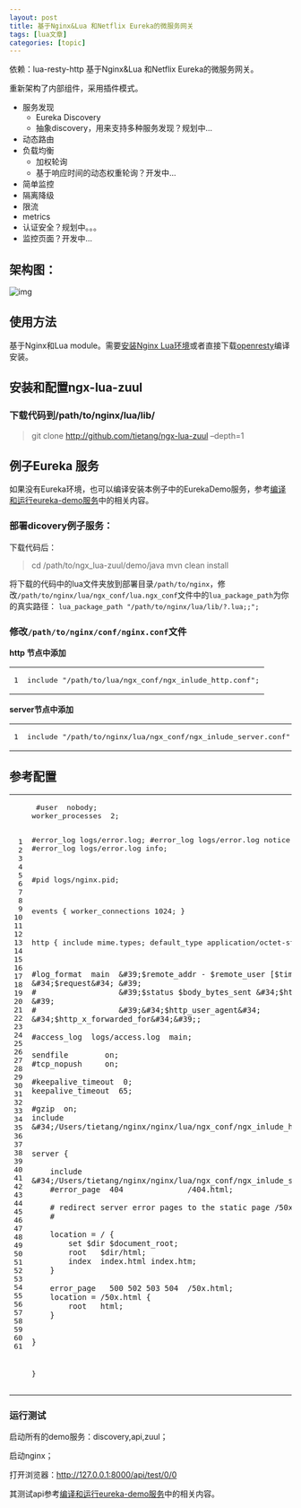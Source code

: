 ```yaml
---
layout: post
title: 基于Nginx&Lua 和Netflix Eureka的微服务网关 
tags: [lua文章]
categories: [topic]
---
```

<p>依赖：lua-resty-http
基于Nginx&amp;Lua 和Netflix Eureka的微服务网关。</p>

<p>重新架构了内部组件，采用插件模式。</p>

<ul>
<li>服务发现

<ul>
<li>Eureka Discovery</li>
<li>抽象discovery，用来支持多种服务发现？规划中…</li>
</ul></li>
<li>动态路由</li>
<li>负载均衡

<ul>
<li>加权轮询</li>
<li>基于响应时间的动态权重轮询？开发中…</li>
</ul></li>
<li>简单监控</li>
<li>隔离降级</li>
<li>限流</li>
<li>metrics</li>
<li>认证安全？规划中。。。</li>
<li>监控页面？开发中…</li>
</ul>

<h2 id="架构图">架构图：</h2>

<p><img src="https://github.com/tietang/ngx-lua-zuul/raw/_dev_pilot/doc/arch.png" alt="img"/></p>

<h2 id="使用方法">使用方法</h2>

<p>基于Nginx和Lua module。需要<a href="https://www.jianshu.com/p/7c320140c6aa">安装Nginx Lua环境</a>或者直接下载<a href="https://link.jianshu.com/?t=http://openresty.org/en/download.html">openresty</a>编译安装。</p>

<h2 id="安装和配置ngx-lua-zuul">安装和配置ngx-lua-zuul</h2>

<h3 id="下载代码到-path-to-nginx-lua-lib">下载代码到/path/to/nginx/lua/lib/</h3>

<blockquote>
<p>git clone <a href="https://link.jianshu.com/?t=http://github.com/tietang/ngx-lua-zuul">http://github.com/tietang/ngx-lua-zuul</a> –depth=1</p>
</blockquote>

<h2 id="例子eureka-服务">例子Eureka 服务</h2>

<p>如果没有Eureka环境，也可以编译安装本例子中的EurekaDemo服务，参考<a href="https://link.jianshu.com/?t=run-eureka-demo.md">编译和运行eureka-demo服务</a>中的相关内容。</p>

<h3 id="部署dicovery例子服务">部署dicovery例子服务：</h3>

<p>下载代码后：</p>

<blockquote>
<p>cd /path/to/ngx_lua-zuul/demo/java
mvn clean install</p>
</blockquote>

<p>将下载的代码中的lua文件夹放到部署目录<code>/path/to/nginx</code>，修改<code>/path/to/nginx/lua/ngx_conf/lua.ngx_conf</code>文件中的<code>lua_package_path</code>为你的真实路径：
<code>lua_package_path &#34;/path/to/nginx/lua/lib/?.lua;;&#34;;</code></p>

<h3 id="修改-path-to-nginx-conf-nginx-conf-文件">修改<code>/path/to/nginx/conf/nginx.conf</code>文件</h3>

<p><strong>http 节点中添加</strong></p>
<div class="highlight"><div class="chroma">
<table class="lntable"><tbody><tr><td class="lntd">
<pre class="chroma"><span class="lnt">1
</span></pre></td>
<td class="lntd">
<pre class="chroma">include &#34;/path/to/lua/ngx_conf/ngx_inlude_http.conf&#34;;</pre></td></tr></tbody></table>
</div>
</div>
<p><strong>server节点中添加</strong></p>
<div class="highlight"><div class="chroma">
<table class="lntable"><tbody><tr><td class="lntd">
<pre class="chroma"><span class="lnt">1
</span></pre></td>
<td class="lntd">
<pre class="chroma">include &#34;/path/to/nginx/lua/ngx_conf/ngx_inlude_server.conf&#34;;</pre></td></tr></tbody></table>
</div>
</div>
<h2 id="参考配置">参考配置</h2>
<div class="highlight"><div class="chroma">
<table class="lntable"><tbody><tr><td class="lntd">
<pre class="chroma"><span class="lnt"> 1
</span><span class="lnt"> 2
</span><span class="lnt"> 3
</span><span class="lnt"> 4
</span><span class="lnt"> 5
</span><span class="lnt"> 6
</span><span class="lnt"> 7
</span><span class="lnt"> 8
</span><span class="lnt"> 9
</span><span class="lnt">10
</span><span class="lnt">11
</span><span class="lnt">12
</span><span class="lnt">13
</span><span class="lnt">14
</span><span class="lnt">15
</span><span class="lnt">16
</span><span class="lnt">17
</span><span class="lnt">18
</span><span class="lnt">19
</span><span class="lnt">20
</span><span class="lnt">21
</span><span class="lnt">22
</span><span class="lnt">23
</span><span class="lnt">24
</span><span class="lnt">25
</span><span class="lnt">26
</span><span class="lnt">27
</span><span class="lnt">28
</span><span class="lnt">29
</span><span class="lnt">30
</span><span class="lnt">31
</span><span class="lnt">32
</span><span class="lnt">33
</span><span class="lnt">34
</span><span class="lnt">35
</span><span class="lnt">36
</span><span class="lnt">37
</span><span class="lnt">38
</span><span class="lnt">39
</span><span class="lnt">40
</span><span class="lnt">41
</span><span class="lnt">42
</span><span class="lnt">43
</span><span class="lnt">44
</span><span class="lnt">45
</span><span class="lnt">46
</span><span class="lnt">47
</span><span class="lnt">48
</span><span class="lnt">49
</span><span class="lnt">50
</span><span class="lnt">51
</span><span class="lnt">52
</span><span class="lnt">53
</span><span class="lnt">54
</span><span class="lnt">55
</span><span class="lnt">56
</span><span class="lnt">57
</span><span class="lnt">58
</span><span class="lnt">59
</span><span class="lnt">60
</span><span class="lnt">61
</span></pre></td>
<td class="lntd">
<pre class="chroma"> #user  nobody;
worker_processes  2;

#error_log  logs/error.log;
#error_log  logs/error.log  notice;
#error_log  logs/error.log  info;

#pid        logs/nginx.pid;


events {
    worker_connections  1024;
}


http {
    include       mime.types;
    default_type  application/octet-stream;

    #log_format  main  &#39;$remote_addr - $remote_user [$time_local] &#34;$request&#34; &#39;
    #                  &#39;$status $body_bytes_sent &#34;$http_referer&#34; &#39;
    #                  &#39;&#34;$http_user_agent&#34; &#34;$http_x_forwarded_for&#34;&#39;;

    #access_log  logs/access.log  main;

    sendfile        on;
    #tcp_nopush     on;

    #keepalive_timeout  0;
    keepalive_timeout  65;

    #gzip  on;
    include &#34;/Users/tietang/nginx/nginx/lua/ngx_conf/ngx_inlude_http.conf&#34;;


    server {

        include &#34;/Users/tietang/nginx/nginx/lua/ngx_conf/ngx_inlude_server.conf&#34;;
        #error_page  404              /404.html;

        # redirect server error pages to the static page /50x.html
        #

        location = / {
            set $dir $document_root;
            root   $dir/html;
            index  index.html index.htm;
        }

        error_page   500 502 503 504  /50x.html;
        location = /50x.html {
            root   html;
        }

        
    }


   

}</pre></td></tr></tbody></table>
</div>
</div>
<h3 id="运行测试">运行测试</h3>

<p>启动所有的demo服务：discovery,api,zuul；</p>

<p>启动nginx；</p>

<p>打开浏览器：<a href="https://link.jianshu.com/?t=http://127.0.0.1:8000/api/test/0/0">http://127.0.0.1:8000/api/test/0/0</a></p>

<p>其测试api参考<a href="https://link.jianshu.com/?t=run-eureka-demo.md">编译和运行eureka-demo服务</a>中的相关内容。</p>